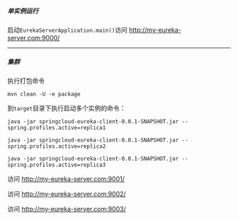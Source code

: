 ##### 单实例运行

启动`EurekaServerApplication.main()`访问 http://my-eureka-server.com:9000/

---

##### 集群

执行打包命令

```shell
mvn clean -U -e package
```

到`target`目录下执行启动多个实例的命令：

```shell
java -jar springcloud-eureka-client-0.0.1-SNAPSHOT.jar --spring.profiles.active=replica1
```

```shell
java -jar springcloud-eureka-client-0.0.1-SNAPSHOT.jar --spring.profiles.active=replica2
```

```shell
java -jar springcloud-eureka-client-0.0.1-SNAPSHOT.jar --spring.profiles.active=replica3
```

访问 http://my-eureka-server.com:9001/

访问 http://my-eureka-server.com:9002/

访问 http://my-eureka-server.com:9003/